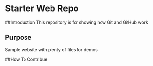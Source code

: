 # Starter Web Repo

##Introduction
This repository is for showing how Git and GitHub work

## Purpose
Sample website with plenty of files for demos

##How To Contribue